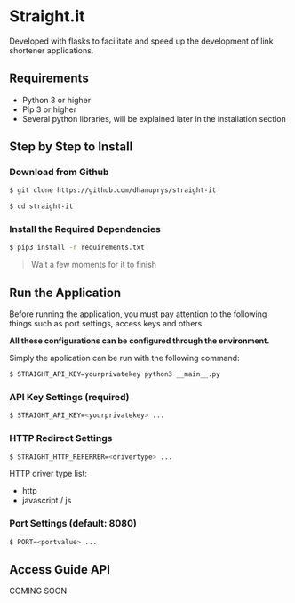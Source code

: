 # Straight.it
Developed with flasks to facilitate and speed up the development of link shortener applications.

## Requirements
- Python 3 or higher
- Pip 3 or higher
- Several python libraries, will be explained later in the installation section

## Step by Step to Install
### Download from Github
```bash
$ git clone https://github.com/dhanuprys/straight-it
```

```bash
$ cd straight-it
```

### Install the Required Dependencies
```bash
$ pip3 install -r requirements.txt
```

> Wait a few moments for it to finish

## Run the Application
Before running the application, you must pay attention to the following things such as port settings, 
access keys and others. 

**All these configurations can be configured through the environment.**

Simply the application can be run with the following command:
```bash
$ STRAIGHT_API_KEY=yourprivatekey python3 __main__.py
```

### API Key Settings (required)
```bash
$ STRAIGHT_API_KEY=<yourprivatekey> ...
```

### HTTP Redirect Settings
```bash
$ STRAIGHT_HTTP_REFERRER=<drivertype> ...
```

HTTP driver type list:
- http
- javascript / js

### Port Settings (default: 8080)
```bash
$ PORT=<portvalue> ...
```

## Access Guide API
COMING SOON
